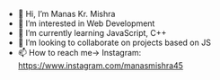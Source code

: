 - 👋 Hi, I’m Manas Kr. Mishra
- 👀 I’m interested in Web Development 
- 🌱 I’m currently learning JavaScript, C++
- 💞️ I’m looking to collaborate on projects based on JS
- 📫 How to reach me-> Instagram:  https://www.instagram.com/manasmishra45

<!---
devmanas45/devmanas45 is a ✨ special ✨ repository because its `README.md` (this file) appears on your GitHub profile.
You can click the Preview link to take a look at your changes.
--->

